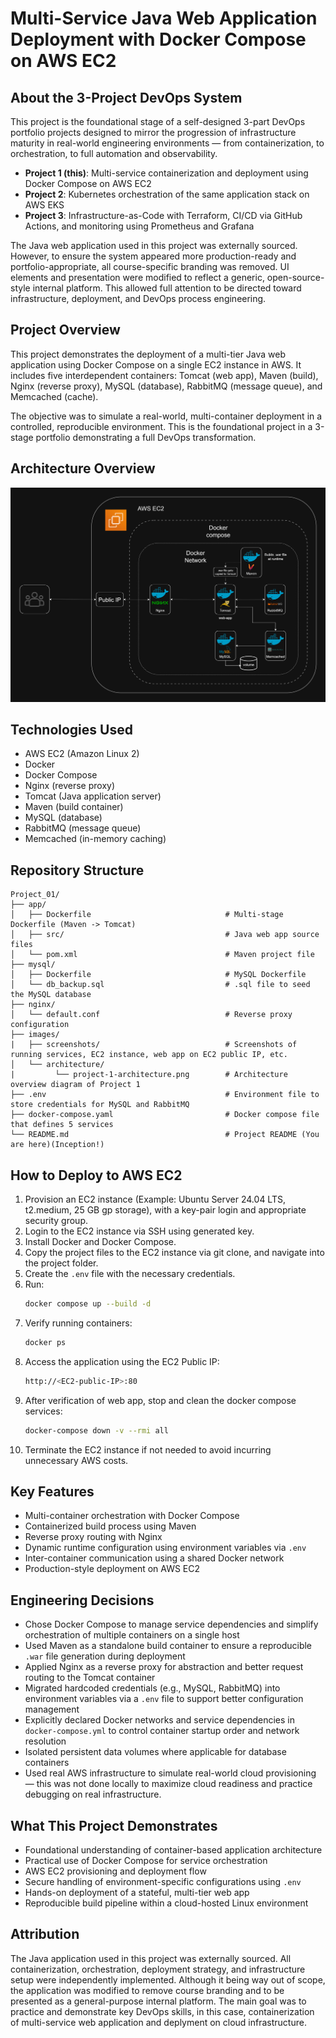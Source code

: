 # Multi-Service Java Web Application Deployment with Docker Compose on AWS EC2

## About the 3-Project DevOps System
This project is the foundational stage of a self-designed 3-part DevOps portfolio projects designed to mirror the progression of infrastructure maturity in real-world engineering environments — from containerization, to orchestration, to full automation and observability.

- **Project 1 (this)**: Multi-service containerization and deployment using Docker Compose on AWS EC2  
- **Project 2**: Kubernetes orchestration of the same application stack on AWS EKS  
- **Project 3**: Infrastructure-as-Code with Terraform, CI/CD via GitHub Actions, and monitoring using Prometheus and Grafana

The Java web application used in this project was externally sourced. However, to ensure the system appeared more production-ready and portfolio-appropriate, all course-specific branding was removed. UI elements and presentation were modified to reflect a generic, open-source-style internal platform. This allowed full attention to be directed toward infrastructure, deployment, and DevOps process engineering.

## Project Overview
This project demonstrates the deployment of a multi-tier Java web application using Docker Compose on a single EC2 instance in AWS. It includes five interdependent containers: Tomcat (web app), Maven (build), Nginx (reverse proxy), MySQL (database), RabbitMQ (message queue), and Memcached (cache).

The objective was to simulate a real-world, multi-container deployment in a controlled, reproducible environment. This is the foundational project in a 3-stage portfolio demonstrating a full DevOps transformation.

## Architecture Overview
![Project 1 architecture](images/architecture/project-1-architecture.png)

## Technologies Used
- AWS EC2 (Amazon Linux 2)  
- Docker  
- Docker Compose  
- Nginx (reverse proxy)  
- Tomcat (Java application server)  
- Maven (build container)  
- MySQL (database)  
- RabbitMQ (message queue)  
- Memcached (in-memory caching)

## Repository Structure
```text
Project_01/
├── app/
│   ├── Dockerfile                              # Multi-stage Dockerfile (Maven -> Tomcat)
│   ├── src/                                    # Java web app source files
│   └── pom.xml                                 # Maven project file
├── mysql/
│   ├── Dockerfile                              # MySQL Dockerfile
│   └── db_backup.sql                           # .sql file to seed the MySQL database
├── nginx/
│   └── default.conf                            # Reverse proxy configuration
├── images/
|   ├── screenshots/                            # Screenshots of running services, EC2 instance, web app on EC2 public IP, etc.  
│   └── architecture/
|         └── project-1-architecture.png        # Architecture overview diagram of Project 1
├── .env                                        # Environment file to store credentials for MySQL and RabbitMQ
├── docker-compose.yaml                         # Docker compose file that defines 5 services
└── README.md                                   # Project README (You are here)(Inception!)
```

## How to Deploy to AWS EC2
1. Provision an EC2 instance (Example: Ubuntu Server 24.04 LTS, t2.medium, 25 GB gp storage), with a key-pair login and appropriate security group.
2. Login to the EC2 instance via SSH using generated key.  
3. Install Docker and Docker Compose.  
4. Copy the project files to the EC2 instance via git clone, and navigate into the project folder.  
5. Create the `.env` file with the necessary credentials.  
6. Run:
    ```bash
    docker compose up --build -d
    ```
7. Verify running containers:
    ```bash
    docker ps
    ```
8. Access the application using the EC2 Public IP: 
    ```bash
    http://<EC2-public-IP>:80
    ```
9. After verification of web app, stop and clean the docker compose services:
    ```bash
    docker-compose down -v --rmi all
    ```
10. Terminate the EC2 instance if not needed to avoid incurring unnecessary AWS costs.    

## Key Features
- Multi-container orchestration with Docker Compose  
- Containerized build process using Maven  
- Reverse proxy routing with Nginx  
- Dynamic runtime configuration using environment variables via `.env`  
- Inter-container communication using a shared Docker network  
- Production-style deployment on AWS EC2

## Engineering Decisions
- Chose Docker Compose to manage service dependencies and simplify orchestration of multiple containers on a single host  
- Used Maven as a standalone build container to ensure a reproducible `.war` file generation during deployment  
- Applied Nginx as a reverse proxy for abstraction and better request routing to the Tomcat container  
- Migrated hardcoded credentials (e.g., MySQL, RabbitMQ) into environment variables via a `.env` file to support better configuration management  
- Explicitly declared Docker networks and service dependencies in `docker-compose.yml` to control container startup order and network resolution  
- Isolated persistent data volumes where applicable for database containers
- Used real AWS infrastructure to simulate real-world cloud provisioning — this was not done locally to maximize cloud readiness and practice debugging on real infrastructure.

## What This Project Demonstrates
- Foundational understanding of container-based application architecture  
- Practical use of Docker Compose for service orchestration  
- AWS EC2 provisioning and deployment flow  
- Secure handling of environment-specific configurations using `.env`  
- Hands-on deployment of a stateful, multi-tier web app  
- Reproducible build pipeline within a cloud-hosted Linux environment

## Attribution
The Java application used in this project was externally sourced. All containerization, orchestration, deployment strategy, and infrastructure setup were independently implemented. Although it being way out of scope, the application was modified to remove course branding and to be presented as a general-purpose internal platform. The main goal was to practice and demonstrate key DevOps skills, in this case, containerization of multi-service web application and deplyment on cloud infrastructure.